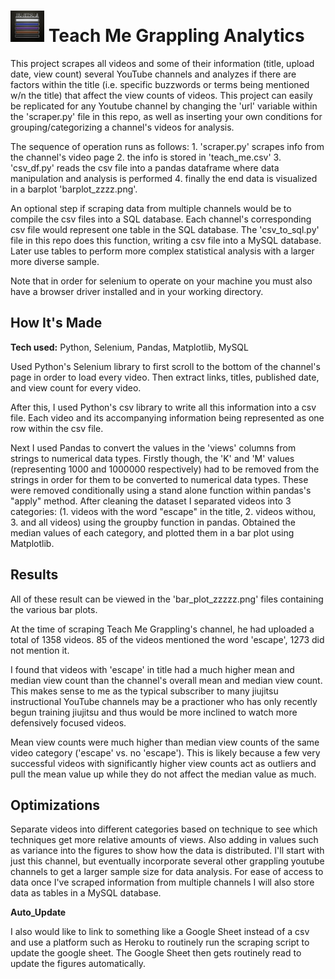 # <img src='belts.jpeg' height='50'></a> Teach Me Grappling Analytics
This project scrapes all videos and some of their information (title, upload date, view count) several YouTube channels and analyzes if there are factors within the title (i.e. specific buzzwords or terms being mentioned w/n the title) that affect the view counts of videos.
This project can easily be replicated for any Youtube channel by changing the 'url' variable within the 'scraper.py' file in this repo, as well as inserting your own conditions for grouping/categorizing a channel's videos for analysis. 

The sequence of operation runs as follows: 1. 'scraper.py' scrapes info from the channel's video page 2. the info is stored in 'teach_me.csv' 3. 'csv_df.py' reads the csv file into a pandas dataframe where data manipulation and analysis is performed 4. finally the end data is visualized in a barplot 'barplot_zzzz.png'.

An optional step if scraping data from multiple channels would be to compile the csv files into a SQL database. Each channel's corresponding csv file would represent one table in the SQL database. The 'csv_to_sql.py' file in this repo does this function, writing a csv file into a MySQL database. Later use tables to perform more complex statistical analysis with a larger more diverse sample.

Note that in order for selenium to operate on your machine you must also have a browser driver installed and in your working directory.

## How It's Made

**Tech used:** Python, Selenium, Pandas, Matplotlib, MySQL

Used Python's Selenium library to first scroll to the bottom of the channel's page in order to load every video. Then extract links, titles, published date, and view count for every video. 

After this, I used Python's csv library to write all this information into a csv file. Each video and its accompanying information being represented as one row within the csv file.

Next I used Pandas to convert the values in the 'views' columns from strings to numerical data types. Firstly though, the 'K' and 'M' values (representing 1000 and 1000000 respectively) had to be removed from the strings in order for them to be converted to numerical data types. These were removed conditionally using a stand alone function within pandas's "apply" method. After cleaning the dataset I separated videos into 3 categories: (1. videos with the word "escape" in the title, 2. videos withou, 3. and all videos) using the groupby function in pandas. Obtained the median values of each category, and plotted them in a bar plot using Matplotlib. 

## Results

All of these result can be viewed in the 'bar_plot_zzzzz.png' files containing the various bar plots.

At the time of scraping Teach Me Grappling's channel, he had uploaded a total of 1358 videos. 85 of the videos mentioned the word 'escape', 1273 did not mention it.

I found that videos with 'escape' in title had a much higher mean and median view count than the channel's overall mean and median view count. This makes sense to me as the typical subscriber to many jiujitsu instructional YouTube channels may be a practioner who has only recently begun training jiujitsu and thus would be more inclined to watch more defensively focused videos.  

Mean view counts were much higher than median view counts of the same video category ('escape' vs. no 'escape'). This is likely because a few very successful videos with significantly higher view counts act as outliers and pull the mean value up while they do not affect the median value as much. 

## Optimizations

Separate videos into different categories based on technique to see which techniques get more relative amounts of views. Also adding in values such as variance into the figures to show how the data is distributed. I'll start with just this channel, but eventually incorporate several other grappling youtube channels to get a larger sample size for data analysis. For ease of access to data once I've scraped information from multiple channels I will also store data as tables in a MySQL database.

**Auto_Update**

I also would like to link to something like a Google Sheet instead of a csv and use a platform such as Heroku to routinely run the scraping script to update the google sheet. The Google Sheet then gets routinely read to update the figures automatically.  
